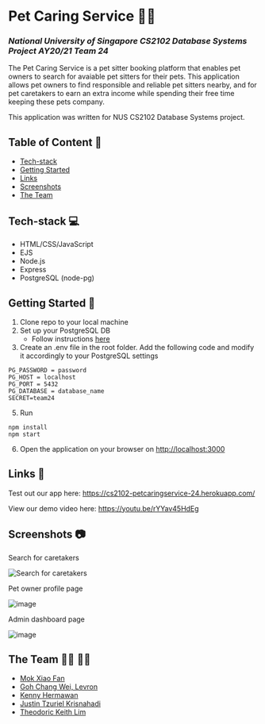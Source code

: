 # Pet Caring Service :dog::cat:
### _National University of Singapore CS2102 Database Systems Project AY20/21 Team 24_

The Pet Caring Service is a pet sitter booking platform that enables pet owners to search for avaiable pet sitters for their pets. This application allows pet owners to find responsible and reliable pet sitters nearby, and for pet caretakers to earn an extra income while spending their free time keeping these pets company.

This application was written for NUS CS2102 Database Systems project.

## Table of Content :scroll:
* [Tech-stack](#tech-stack-computer)
* [Getting Started](#getting-started-book)
* [Links](#links-link)
* [Screenshots](#screenshots-camera)
* [The Team](#the-team-man_technologist-woman_technologist)

## Tech-stack :computer:
* HTML/CSS/JavaScript
* EJS
* Node.js
* Express
* PostgreSQL (node-pg)

## Getting Started :book:
1. Clone repo to your local machine
2. Set up your PostgreSQL DB
    * Follow instructions [here](https://www.youtube.com/watch?v=fZQI7nBu32M&t=424s)
4. Create an .env file in the root folder. Add the following code and modify it accordingly to your PostgreSQL settings
```PG_USER = username
PG_PASSWORD = password
PG_HOST = localhost
PG_PORT = 5432
PG_DATABASE = database_name
SECRET=team24
```
5. Run
```
npm install
npm start 
 ```
6. Open the application on your browser on [http://localhost:3000](http://localhost:3000)

## Links :link:
Test out our app here: https://cs2102-petcaringservice-24.herokuapp.com/

View our demo video here: https://youtu.be/rYYav45HdEg

## Screenshots :camera:
Search for caretakers

![Search for caretakers](https://user-images.githubusercontent.com/38778609/111898561-c2d2fc80-8a61-11eb-93bb-84804a4a1596.png)

Pet owner profile page

![image](https://user-images.githubusercontent.com/38778609/111898565-cebebe80-8a61-11eb-8f8a-48e1a57943e5.png)

Admin dashboard page

![image](https://user-images.githubusercontent.com/38778609/111898569-d5e5cc80-8a61-11eb-8631-80df38a565e4.png)


## The Team :man_technologist: :woman_technologist:
* [Mok Xiao Fan](https://github.com/chowzzzz)
* [Goh Chang Wei, Levron](https://github.com/Pomegrantooo)
* [Kenny Hermawan](https://github.com/kennyhw)
* [Justin Tzuriel Krisnahadi](https://github.com/justintzuriel)
* [Theodoric Keith Lim](https://github.com/theodoriclim)
